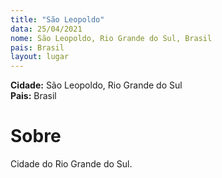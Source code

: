 ```yaml
---
title: "São Leopoldo"
data: 25/04/2021
nome: São Leopoldo, Rio Grande do Sul, Brasil
pais: Brasil
layout: lugar
---
```


**Cidade:**  São Leopoldo, Rio Grande do Sul<br/>
**Pais:** Brasil<br/>

# Sobre
Cidade do Rio Grande do Sul.


